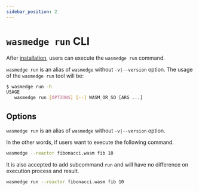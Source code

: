 ```yaml
---
sidebar_position: 2
---
```


# `wasmedge run` CLI

After [installation](../install.md#install), users can execute the `wasmedge run` command.

`wasmedge run` is an alias of `wasmedge` without `-v|--version` option. The usage of the `wasmedge run` tool will be:

```bash
$ wasmedge run -h
USAGE
   wasmedge run [OPTIONS] [--] WASM_OR_SO [ARG ...]
```

## Options

`wasmedge run` is an alias of `wasmedge` without `-v|--version` option.

In the other words, if users want to execute the following command.

```bash
wasmedge --reactor fibonacci.wasm fib 10
```

It is also accepted to add subcommand `run` and will have no difference on execution process and result.

```bash
wasmedge run --reactor fibonacci.wasm fib 10
```
